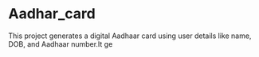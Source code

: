 # Aadhar_card
This project generates a digital Aadhaar card using user details like name, DOB, and Aadhaar number.It ge
